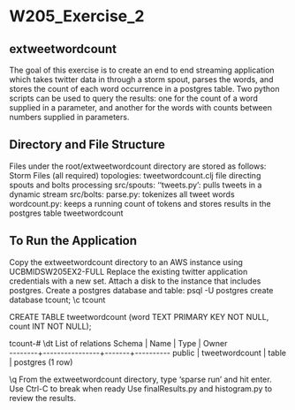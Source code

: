 # W205_Exercise_2
## extweetwordcount
The goal of this exercise is to create an end to end streaming application which takes twitter data 
in through a storm spout, parses the words, and stores the count of each word occurrence in a postgres 
table. Two python scripts can be used to query the results: one for the count of a word supplied in a 
parameter, and another for the words with counts between numbers supplied in parameters. 

## Directory and File Structure
Files under the root/extweetwordcount directory are stored as follows:
Storm Files (all required)
topologies: 
tweetwordcount.clj file directing spouts and bolts processing
src/spouts:
‘‘tweets.py’: pulls tweets in a dynamic stream
src/bolts:
parse.py: tokenizes all tweet words
wordcount.py: keeps a running count of tokens and stores results in the postgres table tweetwordcount

## To Run the Application 
Copy the extweetwordcount directory to an AWS instance using UCBMIDSW205EX2-FULL 
Replace the existing twitter application credentials with a new set. 
Attach a disk to the instance that includes postgres.
Create a postgres database and table: 
psql -U postgres
create database tcount;
\c tcount

CREATE TABLE tweetwordcount
       (word TEXT PRIMARY KEY     NOT NULL,
       count INT     NOT NULL);

tcount-# \dt
             List of relations
 Schema |      Name      | Type  |  Owner   
--------+----------------+-------+----------
 public | tweetwordcount | table | postgres
(1 row)

\q
From the extweetwordcount directory, type ‘sparse run’  and hit enter. Use Ctrl-C to break when ready
Use finalResults.py and histogram.py to review the results.
